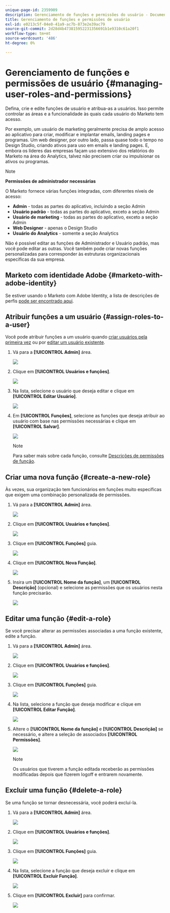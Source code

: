 ```yaml
---
unique-page-id: 2359909
description: Gerenciamento de funções e permissões do usuário - Documentação do Marketo - Documentação do produto
title: Gerenciamento de funções e permissões de usuário
exl-id: e0213c5f-04e0-41a9-ac7b-873e2e39ac79
source-git-commit: 2d28d4b473815952231356691b1e9310c61a20f1
workflow-type: tm+mt
source-wordcount: '486'
ht-degree: 0%

---
```


# Gerenciamento de funções e permissões de usuário {#managing-user-roles-and-permissions}

Defina, crie e edite funções de usuário e atribua-as a usuários. Isso permite controlar as áreas e a funcionalidade às quais cada usuário do Marketo tem acesso.

Por exemplo, um usuário de marketing geralmente precisa de amplo acesso ao aplicativo para criar, modificar e implantar emails, landing pages e programas. Um web designer, por outro lado, passa quase todo o tempo no Design Studio, criando ativos para uso em emails e landing pages. E, embora os líderes das empresas façam uso extensivo dos relatórios do Marketo na área do Analytics, talvez não precisem criar ou impulsionar os ativos ou programas.

>[!NOTE]
>
>**Permissões de administrador necessárias**

O Marketo fornece várias funções integradas, com diferentes níveis de acesso:

* **Admin** - todas as partes do aplicativo, incluindo a seção Admin
* **Usuário padrão** - todas as partes do aplicativo, exceto a seção Admin
* **Usuário de marketing** - todas as partes do aplicativo, exceto a seção Admin
* **Web Designer** - apenas o Design Studio
* **Usuário do Analytics** - somente a seção Analytics

Não é possível editar as funções de Administrador e Usuário padrão, mas você pode editar as outras. Você também pode criar novas funções personalizadas para corresponder às estruturas organizacionais específicas da sua empresa.

## Marketo com identidade Adobe {#marketo-with-adobe-identity}

Se estiver usando o Marketo com Adobe Identity, a lista de descrições de perfis [pode ser encontrado aqui](/help/marketo/product-docs/administration/marketo-with-adobe-identity/adobe-identity-management-overview.md#profile-levels).

## Atribuir funções a um usuário {#assign-roles-to-a-user}

Você pode atribuir funções a um usuário quando [criar usuários pela primeira vez](/help/marketo/product-docs/administration/users-and-roles/create-delete-edit-and-change-a-user-role.md) ou por [editar um usuário existente](/help/marketo/product-docs/administration/users-and-roles/managing-marketo-users.md).

1. Vá para a **[!UICONTROL Admin]** área.

   ![](assets/managing-user-roles-and-permissions-1.png)

1. Clique em **[!UICONTROL Usuários e funções]**.

   ![](assets/managing-user-roles-and-permissions-2.png)

1. Na lista, selecione o usuário que deseja editar e clique em **[!UICONTROL Editar Usuário]**.

   ![](assets/managing-user-roles-and-permissions-3.png)

1. Em **[!UICONTROL Funções]**, selecione as funções que deseja atribuir ao usuário com base nas permissões necessárias e clique em **[!UICONTROL Salvar]**.

   ![](assets/managing-user-roles-and-permissions-4.png)

   >[!NOTE]
   >
   >Para saber mais sobre cada função, consulte [Descrições de permissões de função](/help/marketo/product-docs/administration/users-and-roles/descriptions-of-role-permissions.md).

## Criar uma nova função {#create-a-new-role}

Às vezes, sua organização tem funcionários em funções muito específicas que exigem uma combinação personalizada de permissões.

1. Vá para a **[!UICONTROL Admin]** área.

   ![](assets/managing-user-roles-and-permissions-5.png)

1. Clique em **[!UICONTROL Usuários e funções]**.

   ![](assets/managing-user-roles-and-permissions-6.png)

1. Clique em **[!UICONTROL Funções]** guia.

   ![](assets/managing-user-roles-and-permissions-7.png)

1. Clique em **[!UICONTROL Nova Função]**.

   ![](assets/managing-user-roles-and-permissions-8.png)

1. Insira um **[!UICONTROL Nome da função]**, um **[!UICONTROL Descrição]** (opcional) e selecione as permissões que os usuários nesta função precisarão.

   ![](assets/managing-user-roles-and-permissions-9.png)

## Editar uma função {#edit-a-role}

Se você precisar alterar as permissões associadas a uma função existente, edite a função.

1. Vá para a **[!UICONTROL Admin]** área.

   ![](assets/managing-user-roles-and-permissions-10.png)

1. Clique em **[!UICONTROL Usuários e funções]**.

   ![](assets/managing-user-roles-and-permissions-11.png)

1. Clique em **[!UICONTROL Funções]** guia.

   ![](assets/managing-user-roles-and-permissions-12.png)

1. Na lista, selecione a função que deseja modificar e clique em **[!UICONTROL Editar Função]**.

   ![](assets/managing-user-roles-and-permissions-13.png)

1. Altere o **[!UICONTROL Nome da função]** e **[!UICONTROL Descrição]** se necessário, e altere a seleção de associados **[!UICONTROL Permissões]**.

   ![](assets/managing-user-roles-and-permissions-14.png)

   >[!NOTE]
   >
   >Os usuários que tiverem a função editada receberão as permissões modificadas depois que fizerem logoff e entrarem novamente.

## Excluir uma função {#delete-a-role}

Se uma função se tornar desnecessária, você poderá excluí-la.

1. Vá para a **[!UICONTROL Admin]** área.

   ![](assets/managing-user-roles-and-permissions-15.png)

1. Clique em **[!UICONTROL Usuários e funções]**.

   ![](assets/managing-user-roles-and-permissions-16.png)

1. Clique em **[!UICONTROL Funções]** guia.

   ![](assets/managing-user-roles-and-permissions-17.png)

1. Na lista, selecione a função que deseja excluir e clique em **[!UICONTROL Excluir Função]**.

   ![](assets/managing-user-roles-and-permissions-18.png)

1. Clique em **[!UICONTROL Excluir]** para confirmar.

   ![](assets/managing-user-roles-and-permissions-19.png)
